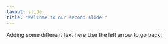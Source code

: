 ```yaml
---
layout: slide
title: "Welcome to our second slide!"
---
```

Adding some different text here
Use the left arrow to go back!
